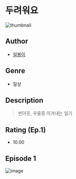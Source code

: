 # 두려워요
![thumbnail](https://image-comic.pstatic.net/user_contents_data/challenge_comic/2023/05/24/284180/upload_3618982291163068723_480x623.jpeg)

## Author
- [일봉이](https://comic.naver.com/artistTitle?id=284180)

## Genre
- 일상

## Description
> 번아웃, 우울증 이겨내는 일기


## Rating (Ep.1)
- 10.00

## Episode 1
![image](https://image-comic.pstatic.net/user_contents_data/challenge_comic/2023/05/24/284180/upload_7018359081756144737.jpeg)
